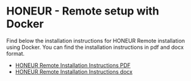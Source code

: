 # HONEUR - Remote setup with Docker

Find below the installation instructions for HONEUR Remote installation using Docker. You can find the installation instructions in pdf and docx format.

- [HONEUR Remote Installation Instructions PDF](https://github.com/solventrix/HONEUR-Setup/releases/latest/download/HONEUR.local.installation.instructions.pdf)
- [HONEUR Remote Installation Instructions docx](https://github.com/solventrix/HONEUR-Setup/releases/latest/download/HONEUR.local.installation.instructions.docx)